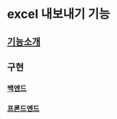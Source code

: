 # excel 내보내기 기능

## [기능소개](https://github.com/nadale28/excel/blob/main/INTRO.md)

## 구현
 ### [백엔드](https://github.com/nadale28/excel/blob/main/BACK.md)
 ### [프론드엔드](https://github.com/nadale28/excel/blob/main/FRONT.md)
